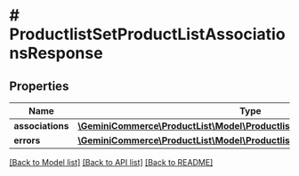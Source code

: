 # # ProductlistSetProductListAssociationsResponse


## Properties 


Name | Type | Description | Notes
------------ | ------------- | ------------- | -------------
**associations**| [**\GeminiCommerce\ProductList\Model\ProductlistProductListAssociation[]**](ProductlistProductListAssociation.md) |   | [optional]
**errors**| [**\GeminiCommerce\ProductList\Model\ProductlistProductListAssociationError[]**](ProductlistProductListAssociationError.md) |   | [optional]


[[Back to Model list]](../../README.md#models) [[Back to API list]](../../README.md#endpoints) [[Back to README]](../../README.md)

